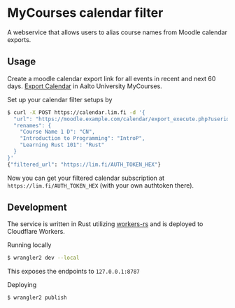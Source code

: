# MyCourses calendar filter

A webservice that allows users to alias course names from Moodle calendar exports.

## Usage

Create a moodle calendar export link for all events in recent and next 60 days. [Export Calendar](https://mycourses.aalto.fi/calendar/export.php) in Aalto University MyCourses.

Set up your calendar filter setups by
```sh
$ curl -X POST https://calendar.lim.fi -d '{
  "url": "https://moodle.example.com/calendar/export_execute.php?userid=USER_ID_INT&authtoken=AUTH_TOKEN_HEX&preset_what=all&preset_time=recentupcoming",
  "renames": {
    "Course Name 1 D": "CN",
    "Introduction to Programming": "IntroP",
    "Learning Rust 101": "Rust"
  }
}'
{"filtered_url": "https://lim.fi/AUTH_TOKEN_HEX"}
```

Now you can get your filtered calendar subscription at `https://lim.fi/AUTH_TOKEN_HEX` (with your own authtoken there).

## Development

The service is written in Rust utilizing [workers-rs](https://github.com/cloudflare/workers-rs) and is deployed to Cloudflare Workers.

Running locally
```sh
$ wrangler2 dev --local
```
This exposes the endpoints to `127.0.0.1:8787`

Deploying
```sh
$ wrangler2 publish
```
